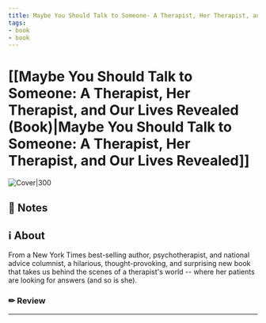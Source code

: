 ```yaml
---
title: Maybe You Should Talk to Someone- A Therapist, Her Therapist, and Our Lives Revealed (Book)
tags: 
- book
- book
---
```






# [[Maybe You Should Talk to Someone: A Therapist, Her Therapist, and Our Lives Revealed (Book)|Maybe You Should Talk to Someone: A Therapist, Her Therapist, and Our Lives Revealed]]



![Cover|300](http://books.google.com/books/content?id=ATKQDwAAQBAJ&printsec=frontcover&img=1&zoom=1&edge=curl&source=gbs_api)



## 📝 Notes







## ℹ️ About



From a New York Times best-selling author, psychotherapist, and national advice columnist, a hilarious, thought-provoking, and surprising new book that takes us behind the scenes of a therapist's world -- where her patients are looking for answers (and so is she).



### ✏ Review







---
